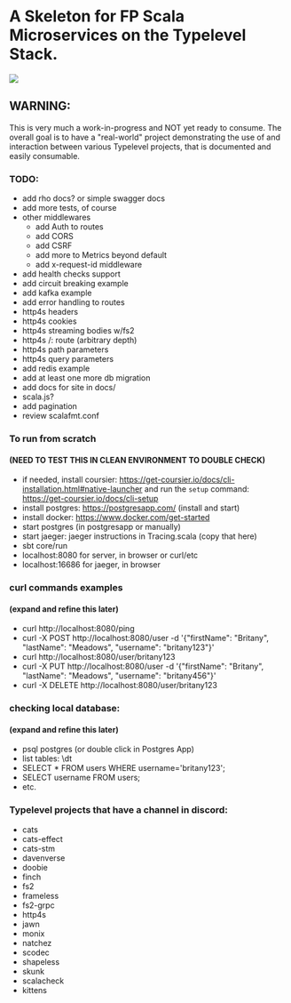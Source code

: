 # A Skeleton for FP Scala Microservices on the Typelevel Stack.

![](https://static.wikia.nocookie.net/survive-the-disasters-fanon/images/0/0f/Spooky_Scary_Skeleton.gif/revision/latest?cb=20201112143346)

## WARNING:
This is very much a work-in-progress and NOT yet ready to consume. The overall goal is to have a "real-world" project 
demonstrating the use of and interaction between various Typelevel projects, that is documented and easily consumable.

### TODO:
- add rho docs? or simple swagger docs
- add more tests, of course
- other middlewares
  - add Auth to routes
  - add CORS
  - add CSRF
  - add more to Metrics beyond default
  - add x-request-id middleware
- add health checks support
- add circuit breaking example
- add kafka example
- add error handling to routes
- http4s headers
- http4s cookies
- http4s streaming bodies w/fs2
- http4s /: route (arbitrary depth)
- http4s path parameters
- http4s query parameters
- add redis example
- add at least one more db migration
- add docs for site in docs/
- scala.js?
- add pagination
- review scalafmt.conf

### To run from scratch
#### (NEED TO TEST THIS IN CLEAN ENVIRONMENT TO DOUBLE CHECK)
- if needed, install coursier: https://get-coursier.io/docs/cli-installation.html#native-launcher
  and run the `setup` command: https://get-coursier.io/docs/cli-setup
- install postgres: https://postgresapp.com/ (install and start)
- install docker: https://www.docker.com/get-started
- start postgres (in postgresapp or manually)
- start jaeger: jaeger instructions in Tracing.scala (copy that here)
- sbt core/run
- localhost:8080 for server, in browser or curl/etc
- localhost:16686 for jaeger, in browser

### curl commands examples
#### (expand and refine this later)
- curl http://localhost:8080/ping
- curl -X POST http://localhost:8080/user -d '{"firstName": "Britany", "lastName": "Meadows", "username": "britany123"}'
- curl http://localhost:8080/user/britany123
- curl -X PUT http://localhost:8080/user -d '{"firstName": "Britany", "lastName": "Meadows", "username": "britany456"}'
- curl -X DELETE http://localhost:8080/user/britany123

### checking local database:
#### (expand and refine this later)
- psql postgres (or double click in Postgres App)
- list tables: \dt
- SELECT * FROM users WHERE username='britany123';
- SELECT username FROM users;
- etc.

### Typelevel projects that have a channel in discord:
- cats
- cats-effect
- cats-stm
- davenverse
- doobie
- finch
- fs2
- frameless
- fs2-grpc
- http4s
- jawn
- monix
- natchez
- scodec
- shapeless
- skunk
- scalacheck 
- kittens